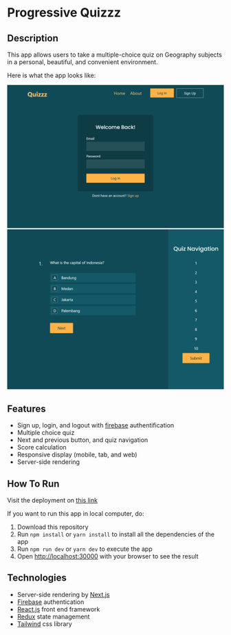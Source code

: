 # Progressive Quizzz

## Description

This app allows users to take a multiple-choice quiz on Geography subjects in a personal, beautiful, and convenient environment.

Here is what the app looks like:

<img src="./assets/quizzz-login.png" alt="Quizzz Login"/>
<img src="./assets/quizzz.png" alt="Quizz Navigation"/>

## Features

- Sign up, login, and logout with [firebase](https://firebase.google.com/) authentification
- Multiple choice quiz
- Next and previous button, and quiz navigation
- Score calculation
- Responsive display (mobile, tab, and web)
- Server-side rendering

## How To Run

Visit the deployment on [this link](https://quizzz-v1.vercel.app/)

If you want to run this app in local computer, do:

1. Download this repository
2. Run `npm install` or `yarn install` to install all the dependencies of the app
3. Run `npm run dev` or `yarn dev` to execute the app
4. Open [http://localhost:30000](https://localhost:3000) with your browser to see the result

## Technologies

- Server-side rendering by [Next.js](https://nextjs.org/docs)
- [Firebase](https://firebase.google.com/) authentication
- [React.js](https://reactjs.org/) front end framework
- [Redux](https://redux.js.org/) state management
- [Tailwind](https://tailwindcss.com) css library
